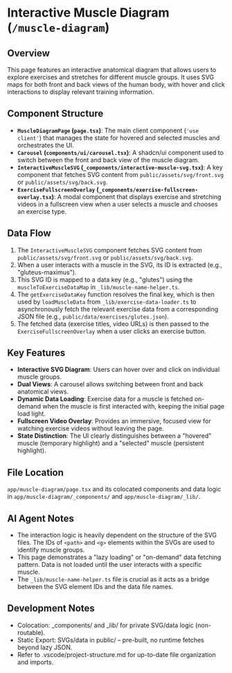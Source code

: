 # Interactive Muscle Diagram (`/muscle-diagram`)

## Overview

This page features an interactive anatomical diagram that allows users to explore exercises and stretches for different muscle groups. It uses SVG maps for both front and back views of the human body, with hover and click interactions to display relevant training information.

## Component Structure

- **`MuscleDiagramPage` (`page.tsx`)**: The main client component (`'use client'`) that manages the state for hovered and selected muscles and orchestrates the UI.
- **`Carousel` (`components/ui/carousel.tsx`)**: A shadcn/ui component used to switch between the front and back view of the muscle diagram.
- **`InteractiveMuscleSVG` (`_components/interactive-muscle-svg.tsx`)**: A key component that fetches SVG content from `public/assets/svg/front.svg` or `public/assets/svg/back.svg`.
- **`ExerciseFullscreenOverlay` (`_components/exercise-fullscreen-overlay.tsx`)**: A modal component that displays exercise and stretching videos in a fullscreen view when a user selects a muscle and chooses an exercise type.

## Data Flow

1.  The `InteractiveMuscleSVG` component fetches SVG content from `public/assets/svg/front.svg` or `public/assets/svg/back.svg`.
2.  When a user interacts with a muscle in the SVG, its ID is extracted (e.g., "gluteus-maximus").
3.  This SVG ID is mapped to a data key (e.g., "glutes") using the `muscleToExerciseDataMap` in `_lib/muscle-name-helper.ts`.
4.  The `getExerciseDataKey` function resolves the final key, which is then used by `loadMuscleData` from `_lib/exercise-data-loader.ts` to asynchronously fetch the relevant exercise data from a corresponding JSON file (e.g., `public/data/exercises/glutes.json`).
5.  The fetched data (exercise titles, video URLs) is then passed to the `ExerciseFullscreenOverlay` when a user clicks an exercise button.

## Key Features

- **Interactive SVG Diagram**: Users can hover over and click on individual muscle groups.
- **Dual Views**: A carousel allows switching between front and back anatomical views.
- **Dynamic Data Loading**: Exercise data for a muscle is fetched on-demand when the muscle is first interacted with, keeping the initial page load light.
- **Fullscreen Video Overlay**: Provides an immersive, focused view for watching exercise videos without leaving the page.
- **State Distinction**: The UI clearly distinguishes between a "hovered" muscle (temporary highlight) and a "selected" muscle (persistent highlight).

## File Location

`app/muscle-diagram/page.tsx` and its colocated components and data logic in `app/muscle-diagram/_components/` and `app/muscle-diagram/_lib/`.

## AI Agent Notes

- The interaction logic is heavily dependent on the structure of the SVG files. The IDs of `<path>` and `<g>` elements within the SVGs are used to identify muscle groups.
- This page demonstrates a "lazy loading" or "on-demand" data fetching pattern. Data is not loaded until the user interacts with a specific muscle.
- The `_lib/muscle-name-helper.ts` file is crucial as it acts as a bridge between the SVG element IDs and the data file names.

## Development Notes

- Colocation: \_components/ and \_lib/ for private SVG/data logic (non-routable).
- Static Export: SVGs/data in public/ – pre-built, no runtime fetches beyond lazy JSON.
- Refer to .vscode/project-structure.md for up-to-date file organization and imports.
